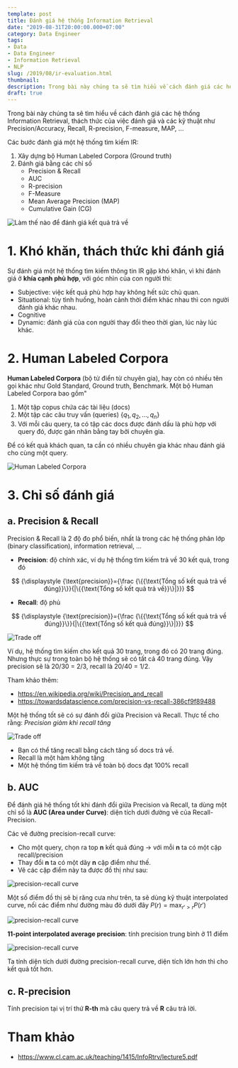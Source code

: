 ```yaml
---
template: post
title: Đánh giá hệ thống Information Retrieval
date: "2019-08-31T20:00:00.000+07:00"
category: Data Engineer
tags:
- Data
- Data Engineer
- Information Retrieval
- NLP
slug: /2019/08/ir-evaluation.html
thumbnail: 
description: Trong bài này chúng ta sẽ tìm hiểu về cách đánh giá các hệ thống Information Retrieval, thách thức của việc đánh giá và các kỹ thuật như Precision/Accuracy, Recall, R-precision, F-measure, MAP, ...
draft: true
---
```


Trong bài này chúng ta sẽ tìm hiểu về cách đánh giá các hệ thống Information Retrieval, thách thức của việc đánh giá và các kỹ thuật như Precision/Accuracy, Recall, R-precision, F-measure, MAP, ...

Các bước đánh giá một hệ thống tìm kiếm IR:
1. Xây dựng bộ Human Labeled Corpora (Ground truth)
2. Đánh giá bằng các chỉ số
    - Precision & Recall
    - AUC
    - R-precision
    - F-Measure
    - Mean Average Precision (MAP) 
    - Cumulative Gain (CG)

![Làm thế nào để đánh giá kết quả trả về](../../media/2019/ir-evaluation/IR-evaluate.png)



# 1. Khó khăn, thách thức khi đánh giá

Sự đánh giá một hệ thống tìm kiếm thông tin IR gặp khó khăn, vì khi đánh giá ở **khía cạnh phù hợp**, với góc nhìn của con người thì:
 - Subjective: việc kết quả phù hợp hay không hết sức chủ quan.
 - Situational: tùy tình huống, hoàn cảnh thời điểm khác nhau thì con người đánh giá khác nhau.
 - Cognitive
 - Dynamic: đánh giá của con người thay đổi theo thời gian, lúc này lúc khác.

# 2. Human Labeled Corpora

**Human Labeled Corpora** (bộ từ điển từ chuyên gia), hay còn có nhiều tên gọi khác như Gold Standard, Ground truth, Benchmark. Một bộ Human Labeled Corpora bao gồm"

1. Một tập copus chứa các tài liệu (docs)
2. Một tập các câu truy vấn (queries) $\{ q_1, q_2, ..., q_n \}$
3. Với mỗi câu query, ta có tập các docs được đánh dấu là phù hợp với query đó, được gán nhãn bằng tay bởi chuyên gia.

Để có kết quả khách quan, ta cần có nhiều chuyên gia khác nhau đánh giá cho cùng một query.

![Human Labeled Corpora](../../media/2019/ir-evaluation/Human-Labeled-Corpora.png)


# 3. Chỉ số đánh giá

## a. Precision & Recall

Precision & Recall là 2 độ đo phổ biến, nhất là trong các hệ thống phân lớp (binary classification), information retrieval, ...

- **Precision**: độ chính xác, ví dụ hệ thống tìm kiếm trả về 30 kết quả, trong đó 

$$
{\displaystyle {\text{precision}}={\frac {\{{\text{Tổng số kết quả trả về đúng}}\}}{|\{{\text{Tổng số kết quả trả về}}\}|}}}
$$


- **Recall**: độ phủ

$$
{\displaystyle {\text{precision}}={\frac {\{{\text{Tổng số kết quả trả về đúng}}\}}{|\{{\text{Tổng số kết quả đúng}}\}|}}}
$$

![Trade off](../../media/2019/ir-evaluation/precision-recall.png)


Ví dụ, hệ thống tìm kiếm cho kết quả 30 trang, trong đó có 20 trang đúng. Nhưng thực sự trong toàn bộ hệ thống sẽ có tất cả 40 trang đúng. Vậy precision sẽ là 20/30 = 2/3, recall là 20/40 = 1/2.


Tham khảo thêm:
- https://en.wikipedia.org/wiki/Precision_and_recall
- https://towardsdatascience.com/precision-vs-recall-386cf9f89488

Một hệ thống tốt sẽ có sự đánh đổi giữa Precision và Recall. Thực tế cho rằng: *Precision giảm khi recall tăng*

![Trade off](../../media/2019/ir-evaluation/trade-off.png)

- Bạn có thể tăng recall bằng cách tăng số docs trả về.
- Recall là một hàm không tăng
- Một hệ thống tìm kiếm trả về toàn bộ docs đạt 100% recall


## b. AUC

Để đánh giá hệ thống tốt khi đánh đổi giữa Precision và Recall, ta dùng một chỉ số là **AUC (Area under Curve)**: diện tích dưới đường vẽ của Recall-Precision.

Các vẽ đường precision-recall curve:
- Cho một query, chọn ra top **n** kết quả đúng -> với mỗi **n** ta có một cặp recall/precision
- Thay đổi **n** ta có một dãy **n** cặp điểm như thế. 
- Vẽ các cặp điểm này ta được đồ thị như sau:

![precision-recall curve](../../media/2019/ir-evaluation/precision-recall-curve.png)

Một số điểm đồ thị sẽ bị răng cưa như trên, ta sẽ dùng kỹ thuật interpolated curve, nối các điểm như đường màu đỏ dưới đây $P(r) = \text{max}_{r' > r} P(r')$

![precision-recall curve](../../media/2019/ir-evaluation/precision-recall-curve-interpolated.png)


**11-point interpolated average precision**: tính precision trung bình ở 11 điểm

![precision-recall curve](../../media/2019/ir-evaluation/11-point-precision-recall.png)

Ta tính diện tích dưới đường precision-recall curve, diện tích lớn hơn thì cho kết quả tốt hơn.

## c. R-precision

Tính precision tại vị trí thứ **R-th** mà câu query trả về **R** câu trả lời.



# Tham khảo
- https://www.cl.cam.ac.uk/teaching/1415/InfoRtrv/lecture5.pdf